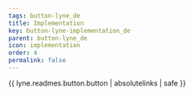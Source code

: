 ```yaml
---
tags: button-lyne_de
title: Implementation
key: button-lyne-implementation_de
parent: button-lyne_de
icon: implementation
order: 4
permalink: false  
---
```

{{ lyne.readmes.button.button | absolutelinks | safe }}


